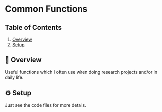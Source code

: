 # Common Functions

## Table of Contents
1. [Overview](#book_overview )
1. [Setup](#geat_setup)

## 📖 Overview 
Useful functions which I often use when doing research projects and/or in daily life.

## ⚙️ Setup
Just see the code files for more details.

